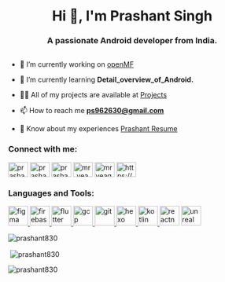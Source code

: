 <h1 align="center">Hi 👋, I'm Prashant Singh</h1>
<h3 align="center">A passionate Android developer from India.</h3>


<p align="left"> <a href="https://twitter.com/" target="blank"><img src="https://img.shields.io/twitter/follow/?logo=twitter&style=for-the-badge" alt="" /></a> </p>

- 🔭 I’m currently working on [openMF](https://github.com/openMF/mifos-mobile-cn/)

- 🌱 I’m currently learning **Detail_overview_of_Android.**

- 👨‍💻 All of my projects are available at [Projects](https://github.com/Prashant830?tab=repositories)

- 📫 How to reach me **ps962630@gmail.com**

- 📄 Know about my experiences [Prashant Resume](https://drive.google.com/file/d/1LkCL_GgdyN4nFKeh5XSfeQXVOcdlsxfk/view?usp=sharing)


<h3 align="left">Connect with me:</h3>
<p align="left">
<a href="https://dev.to/prashant830" target="blank"><img align="center" src="https://cdn.jsdelivr.net/npm/simple-icons@3.0.1/icons/dev-dot-to.svg" alt="prashant830" height="30" width="40" /></a>
<a href="https://linkedin.com/in/prashant-singh-a612541a6" target="blank"><img align="center" src="https://cdn.jsdelivr.net/npm/simple-icons@3.0.1/icons/linkedin.svg" alt="prashant-singh-a612541a6" height="30" width="40" /></a>
<a href="https://fb.com/prashant singh" target="blank"><img align="center" src="https://cdn.jsdelivr.net/npm/simple-icons@3.0.1/icons/facebook.svg" alt="prashant singh" height="30" width="40" /></a>
<a href="https://instagram.com/mr_yeager_" target="blank"><img align="center" src="https://cdn.jsdelivr.net/npm/simple-icons@3.0.1/icons/instagram.svg" alt="mr_yeager_" height="30" width="40" /></a>
<a href="https://www.youtube.com/c/mr yeager" target="blank"><img align="center" src="https://cdn.jsdelivr.net/npm/simple-icons@3.0.1/icons/youtube.svg" alt="mr yeager" height="30" width="40" /></a>
<a href="/https://www.famousappbox.online/" target="blank"><img align="center" src="https://cdn.jsdelivr.net/npm/simple-icons@3.0.1/icons/rss.svg" alt="https://www.famousappbox.online/" height="30" width="40" /></a>
</p>

<h3 align="left">Languages and Tools:</h3>
<p align="left"> <a href="https://developer.android.com" target="_blank"> <a href="https://www.figma.com/" target="_blank"> <img src="https://www.vectorlogo.zone/logos/figma/figma-icon.svg" alt="figma" width="40" height="40"/> </a> <a href="https://firebase.google.com/" target="_blank"> <img src="https://www.vectorlogo.zone/logos/firebase/firebase-icon.svg" alt="firebase" width="40" height="40"/> </a> <a href="https://flutter.dev" target="_blank"> <img src="https://www.vectorlogo.zone/logos/flutterio/flutterio-icon.svg" alt="flutter" width="40" height="40"/> </a> <a href="https://cloud.google.com" target="_blank"> <img src="https://www.vectorlogo.zone/logos/google_cloud/google_cloud-icon.svg" alt="gcp" width="40" height="40"/> </a> <a href="https://git-scm.com/" target="_blank"> <img src="https://www.vectorlogo.zone/logos/git-scm/git-scm-icon.svg" alt="git" width="40" height="40"/> </a> <a href="hexo.io/" target="_blank"> <img src="https://www.vectorlogo.zone/logos/hexoio/hexoio-icon.svg" alt="hexo" width="40" height="40"/> </a> </a> <a href="https://kotlinlang.org" target="_blank"> <img src="https://www.vectorlogo.zone/logos/kotlinlang/kotlinlang-icon.svg" alt="kotlin" width="40" height="40"/> </a>  <img src="https://reactnative.dev/img/header_logo.svg" alt="reactnative" width="40" height="40"/> </a> <a href="https://unrealengine.com/" target="_blank"> <img src="https://raw.githubusercontent.com/kenangundogan/fontisto/036b7eca71aab1bef8e6a0518f7329f13ed62f6b/icons/svg/brand/unreal-engine.svg" alt="unreal" width="40" height="40"/> </a> </p>

<p><img align="center" src="https://github-readme-stats.vercel.app/api/top-langs?username=prashant830&show_icons=true&locale=en&layout=compact" alt="prashant830" /></p>

<p>&nbsp;<img align="center" src="https://github-readme-stats.vercel.app/api?username=prashant830&show_icons=true&locale=en" alt="prashant830" /></p>

<p><img align="center" src="https://github-readme-streak-stats.herokuapp.com/?user=prashant830&" alt="prashant830"/></p>

